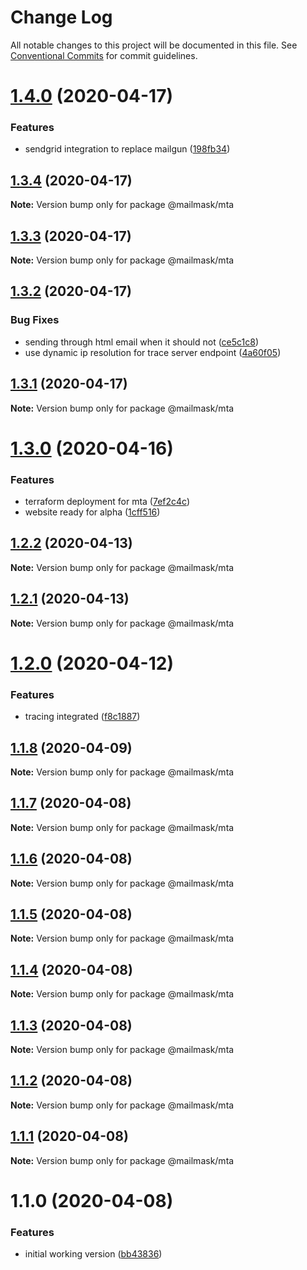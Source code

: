 # Change Log

All notable changes to this project will be documented in this file.
See [Conventional Commits](https://conventionalcommits.org) for commit guidelines.

# [1.4.0](https://github.com/hiddentao/mailmask/compare/v1.3.4...v1.4.0) (2020-04-17)


### Features

* sendgrid integration to replace mailgun ([198fb34](https://github.com/hiddentao/mailmask/commit/198fb34bc0a32822cb4f4800c5e2f351a435f0bc))





## [1.3.4](https://github.com/hiddentao/mailmask/compare/v1.3.3...v1.3.4) (2020-04-17)

**Note:** Version bump only for package @mailmask/mta





## [1.3.3](https://github.com/hiddentao/mailmask/compare/v1.3.2...v1.3.3) (2020-04-17)

**Note:** Version bump only for package @mailmask/mta





## [1.3.2](https://github.com/hiddentao/mailmask/compare/v1.3.1...v1.3.2) (2020-04-17)


### Bug Fixes

* sending through html email when it should not ([ce5c1c8](https://github.com/hiddentao/mailmask/commit/ce5c1c884bbd253888aa5cb025cd8a90c62f7ebd))
* use dynamic ip resolution for trace server endpoint ([4a60f05](https://github.com/hiddentao/mailmask/commit/4a60f05b45b275746820a264d7a71666adb9bd0c))





## [1.3.1](https://github.com/hiddentao/mailmask/compare/v1.3.0...v1.3.1) (2020-04-17)

**Note:** Version bump only for package @mailmask/mta





# [1.3.0](https://github.com/hiddentao/mailmask/compare/v1.2.0...v1.3.0) (2020-04-16)


### Features

* terraform deployment for mta ([7ef2c4c](https://github.com/hiddentao/mailmask/commit/7ef2c4cd340290afe9cf2977aaa86ee5eae67145))
* website ready for alpha ([1cff516](https://github.com/hiddentao/mailmask/commit/1cff5160e421b8ec3c2f5f8f18810979cd0a87c9))





## [1.2.2](https://github.com/hiddentao/mailmask/compare/v1.2.1...v1.2.2) (2020-04-13)

**Note:** Version bump only for package @mailmask/mta





## [1.2.1](https://github.com/hiddentao/mailmask/compare/v1.2.0...v1.2.1) (2020-04-13)

**Note:** Version bump only for package @mailmask/mta





# [1.2.0](https://github.com/hiddentao/mailmask/compare/v1.1.8...v1.2.0) (2020-04-12)


### Features

* tracing integrated ([f8c1887](https://github.com/hiddentao/mailmask/commit/f8c1887d601ee7f9999ac44fcf45da7eeb81b4f4))





## [1.1.8](https://github.com/hiddentao/mailmask/compare/v1.1.7...v1.1.8) (2020-04-09)

**Note:** Version bump only for package @mailmask/mta





## [1.1.7](https://github.com/hiddentao/mailmask/compare/v1.1.6...v1.1.7) (2020-04-08)

**Note:** Version bump only for package @mailmask/mta





## [1.1.6](https://github.com/hiddentao/mailmask/compare/v1.1.5...v1.1.6) (2020-04-08)

**Note:** Version bump only for package @mailmask/mta





## [1.1.5](https://github.com/hiddentao/mailmask/compare/v1.1.4...v1.1.5) (2020-04-08)

**Note:** Version bump only for package @mailmask/mta





## [1.1.4](https://github.com/hiddentao/mailmask/compare/v1.1.3...v1.1.4) (2020-04-08)

**Note:** Version bump only for package @mailmask/mta





## [1.1.3](https://github.com/hiddentao/mailmask/compare/v1.1.2...v1.1.3) (2020-04-08)

**Note:** Version bump only for package @mailmask/mta





## [1.1.2](https://github.com/hiddentao/mailmask/compare/v1.1.1...v1.1.2) (2020-04-08)

**Note:** Version bump only for package @mailmask/mta





## [1.1.1](https://github.com/hiddentao/mailmask/compare/v1.1.0...v1.1.1) (2020-04-08)

**Note:** Version bump only for package @mailmask/mta





# 1.1.0 (2020-04-08)


### Features

* initial working version ([bb43836](https://github.com/hiddentao/mailmask/commit/bb43836c2e533aa60f4820028724e23dc204b582))
